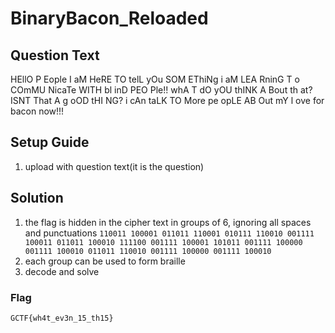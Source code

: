 # BinaryBacon_Reloaded

## Question Text
HEllO P Eople I  aM HeRE  TO telL  yOu SOM EThiNg  i aM LEA RninG T o COmMU NicaTe  WITH bl inD PEO Ple!! whA T dO yOU  thINK A Bout th at? ISNT  That A g oOD tHI NG? i cAn  taLK TO  More pe opLE AB Out mY l  ove for bacon now!!!

## Setup Guide
1. upload with question text(it is the question)

## Solution 
1. the flag is hidden in the cipher text in groups of 6, ignoring all spaces and punctuations 
 ```110011 100001 011011 110001 010111 110010 001111 100011 011011 100010 111100 001111 100001 101011 001111 100000 001111 100010 011011 110010 001111 100000 001111 100010```
2. each group can be used to form braille 
3. decode and solve 

### Flag
`GCTF{wh4t_ev3n_15_th15}`